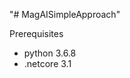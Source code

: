 "# MagAISimpleApproach" 

<label>Prerequisites</label>
<ul>  
  <li>python 3.6.8</li>
  <li>.netcore 3.1</li>
 </ul>
